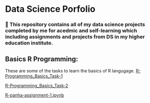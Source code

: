 # Data Science Porfolio 
### :speech_balloon: This repository contains all of my data science projects completed by me for acedmic and self-learning which including assignments and projects from DS in my higher education institute.

## Basics R Programming:
These are some of the tasks to learn the basics of R langugage.
[R-Programming_Basics_Task-1](https://github.com/chheanpisethpanha/data-science-portfolio/blob/main/Assignments/R-Programming_Basics_Task-1/r-basics-panha.ipynb)

[R-Programming_Basics_Task-2](https://github.com/chheanpisethpanha/data-science-portfolio/blob/main/Assignments/R-Programming_Basics_Task-2/r-basics-2-panha.ipynb)

[R-panha-assignment-1.ipynb](https://github.com/chheanpisethpanha/data-science-portfolio/blob/main/Assignments/R-panha-assignment-1/R-panha-assignment-1.ipynb)

